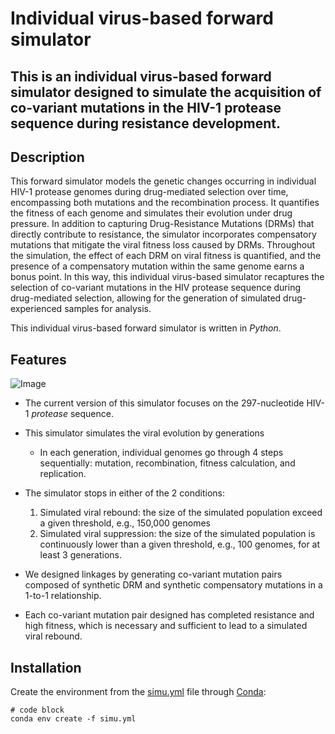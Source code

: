 # Individual virus-based forward simulator

**This is an individual virus-based forward simulator designed to simulate the acquisition of co-variant mutations in the HIV-1 protease sequence during resistance development.**
---

## Description

This forward simulator models the genetic changes occurring in individual HIV-1 protease genomes during drug-mediated selection over time, encompassing both mutations and the recombination process. It quantifies the fitness of each genome and simulates their evolution under drug pressure.  In addition to capturing Drug-Resistance Mutations (DRMs) that directly contribute to resistance, the simulator incorporates compensatory mutations that mitigate the viral fitness loss caused by DRMs. Throughout the simulation, the effect of each DRM on viral fitness is quantified, and the presence of a compensatory mutation within the same genome earns a bonus point. In this way, this individual virus-based simulator recaptures the selection of co-variant mutations in the HIV protease sequence during drug-mediated selection, allowing for the generation of simulated drug-experienced samples for analysis.

This individual virus-based forward simulator is written in _Python_.

## Features

![Image](https://github.com/ShiyiWang25/202306_Simulator/blob/main/Figures/Simulator_WorkFlow.png)

* The current version of this simulator focuses on the 297-nucleotide HIV-1 _protease_ sequence.
* This simulator simulates the viral evolution by generations
  * In each generation, individual genomes go through 4 steps sequentially: mutation, recombination, fitness calculation, and replication.
  
* The simulator stops in either of the 2 conditions:
  1. Simulated viral rebound: the size of the simulated population exceed a given threshold, e.g., 150,000 genomes
  2. Simulated viral suppression: the size of the simulated population is continuously lower than a given threshold, e.g., 100 genomes, for at least 3 generations.
  
* We designed linkages by generating co-variant mutation pairs composed of synthetic DRM and synthetic compensatory mutations in a 1-to-1 relationship.
 * Each co-variant mutation pair designed has completed resistance and high fitness, which is necessary and sufficient to lead to a simulated viral rebound.

## Installation

Create the environment from the [simu.yml]() file through [Conda](https://anaconda.org/anaconda/conda):
```
# code block
conda env create -f simu.yml
```



